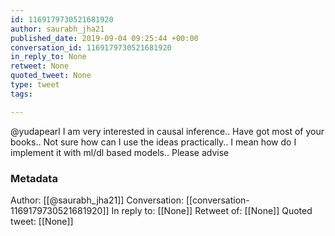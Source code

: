 ```yaml
---
id: 1169179730521681920
author: saurabh_jha21
published_date: 2019-09-04 09:25:44 +00:00
conversation_id: 1169179730521681920
in_reply_to: None
retweet: None
quoted_tweet: None
type: tweet
tags:

---
```


@yudapearl I am very interested in causal inference.. Have got most of your books.. Not sure how can I use the ideas practically.. I mean how do I implement it with ml/dl based models.. Please advise

### Metadata

Author: [[@saurabh_jha21]]
Conversation: [[conversation-1169179730521681920]]
In reply to: [[None]]
Retweet of: [[None]]
Quoted tweet: [[None]]
